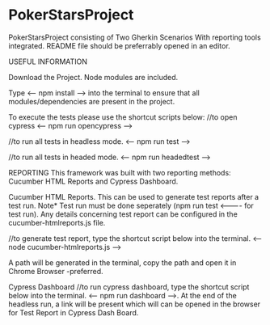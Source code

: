 # PokerStarsProject
PokerStarsProject consisting of Two Gherkin Scenarios With reporting tools integrated.
README file should be preferrably opened in an editor.


USEFUL INFORMATION

Download the Project.
Node modules are included.

Type <-- npm install --> into the terminal to ensure that all modules/dependencies are present in the project.

To execute the tests please use the shortcut scripts below:
//to open cypress
<-- npm run opencypress -->

//to run all tests in headless mode.
<-- npm run test --> 

//to run all tests in headed mode.
<-- npm run headedtest -->

REPORTING
This framework was built with two reporting methods:
Cucumber HTML Reports and Cypress Dashboard.

Cucumber HTML Reports.
This can be used to generate test reports after a test run.
Note* Test run must be done seperately (npm run test <---- for test run).
Any details concerning test report can be configured in the cucumber-htmlreports.js file.

//to generate test report, type the shortcut script below into the terminal.
<-- node cucumber-htmlreports.js -->

A path will be generated in the terminal, copy the path and open it in Chrome Browser -preferred.


Cypress Dashboard 
//to run cypress dashboard, type the shortcut script below into the terminal.
<-- npm run dashboard -->.
At the end of the headless run, a link will be present which will can be opened in the browser for Test Report in Cypress Dash Board.






